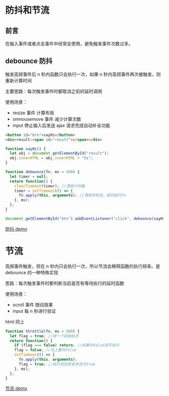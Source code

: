 # 防抖和节流

## 前言

在输入事件或者点击事件中经常会使用，避免触发事件次数过多。

## debounce 防抖

触发高频事件后 n 秒内函数只会执行一次，如果 n 秒内高频事件再次被触发，则重新计算时间

主要思路：每次触发事件时都取消之前的延时调用

使用场景：

- resize 事件 计算布局
- onmousemove 事件 减少计算次数
- input 停止输入后发送 ajax 请求完成自动补全功能

```html
<button id="btn">sayHi</button>
<div>result:<span id="result"></span></div>
```

```js
function sayHi() {
  let obj = document.getElementById("result");
  obj.innerHTML = obj.innerHTML + "hi";
}

function debounce(fn, ms = 500) {
  let timer = null;
  return function() {
    clearTimeout(timer); //清除计时器
    timer = setTimeout(() => {
      fn.apply(this, arguments); //清除完毕后，延时执行fn
    }, ms);
  };
}

document.getElementById("btn").addEventListener("click", debounce(sayHi));
```

[防抖 demo](https://codepen.io/luoyunlai/pen/rNBZryO)

# 节流

高频事件触发，但在 n 秒内只会执行一次，所以节流会稀释函数的执行频率。是 debounce 的一种特殊实现

思路：每次触发事件时都判断当前是否有等待执行的延时函数

使用场景：

- scroll 事件 随动效果
- input 每 n 秒进行验证

html 同上

```js
function throttle(fn, ms = 500) {
  let flag = true; //给一个初始标志
  return function() {
    if (flag === false) return; //如果为false则不执行
    flag = false; //马上置为false
    setTimeout(() => {
      fn.apply(this, arguments);
      flag = true; //执行完后恢复状态为true
    }, ms);
  };
}
```

[节流 demo](https://codepen.io/luoyunlai/pen/yLBxxYV)
